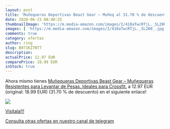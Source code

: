 ```yaml
---
layout: post
title: 'Muñequeras Deportivas Beast Gear – Muñeq al 31.70 % de descuento'
date: 2020-06-15 08:40:25
thumbnailImage: 'https://m.media-amazon.com/images/I/410aTwcRTjL._SL200_.jpg'
images: [ 'https://m.media-amazon.com/images/I/410aTwcRTjL._SL200_.jpg' ]
comments: true
category: ofertas
author: ring
slug: B071KZ7NT7
description:
actualPrice: 12.97 EUR
comparePrice: 18.99 EUR
inStock: true
---
```


Ahora mismo tienes [Muñequeras Deportivas Beast Gear – Muñequeras Resistentes para Levantar de Pesas. Ideales para Crossfit.](https://www.amazon.com/dp/B071KZ7NT7/?tag=redken08-20) a 12.97 EUR (original: 18.99 EUR) (31.70 %  de descuento) en el siguiente enlace!

[![](https://m.media-amazon.com/images/I/410aTwcRTjL._SL200_.jpg)](https://www.amazon.com/dp/B071KZ7NT7/?tag=redken08-20)

[Visítala!!!](https://www.amazon.com/dp/B071KZ7NT7/?tag=redken08-20)

[Consulta otras ofertas en nuestro canal de telegram](https://t.me/s/ofertas25)
